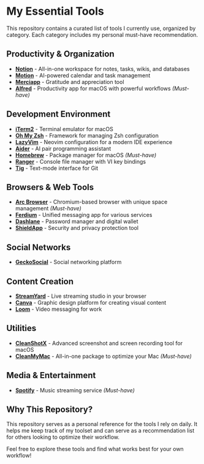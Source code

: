 # My Essential Tools

This repository contains a curated list of tools I currently use, organized by category. Each category includes my personal must-have recommendation.

## Productivity & Organization

- **[Notion](https://www.notion.so/)** - All-in-one workspace for notes, tasks, wikis, and databases
- **[Motion](https://get.usemotion.com/94irv08n8ksm)** - AI-powered calendar and task management
- **[Merciapp](https://merci.com/)** - Gratitude and appreciation tool
- **[Alfred](https://www.alfredapp.com/)** - Productivity app for macOS with powerful workflows *(Must-have)*

## Development Environment

- **[iTerm2](https://iterm2.com/)** - Terminal emulator for macOS
- **[Oh My Zsh](https://ohmyz.sh/)** - Framework for managing Zsh configuration
- **[LazyVim](https://www.lazyvim.org/)** - Neovim configuration for a modern IDE experience
- **[Aider](https://aider.chat/)** - AI pair programming assistant
- **[Homebrew](https://brew.sh/)** - Package manager for macOS *(Must-have)*
- **[Ranger](https://ranger.github.io/)** - Console file manager with VI key bindings
- **[Tig](https://jonas.github.io/tig/)** - Text-mode interface for Git

## Browsers & Web Tools

- **[Arc Browser](https://arc.net/)** - Chromium-based browser with unique space management *(Must-have)*
- **[Ferdium](https://ferdium.org/)** - Unified messaging app for various services
- **[Dashlane](https://www.dashlane.com/cs/jiyB01HKIBLn)** - Password manager and digital wallet
- **[ShieldApp](https://shield.app/)** - Security and privacy protection tool

## Social Networks

- **[GeckoSocial](https://www.geckosocial.app?via=gabrielpic)** - Social networking platform

## Content Creation

- **[StreamYard](https://streamyard.com/?fpr=gabriel44)** - Live streaming studio in your browser
- **[Canva](https://www.canva.com/)** - Graphic design platform for creating visual content
- **[Loom](https://www.loom.com/)** - Video messaging for work

## Utilities

- **[CleanShotX](https://cleanshot.com/)** - Advanced screenshot and screen recording tool for macOS
- **[CleanMyMac](https://macpaw.com/cleanmymac)** - All-in-one package to optimize your Mac *(Must-have)*

## Media & Entertainment

- **[Spotify](https://www.spotify.com/)** - Music streaming service *(Must-have)*

## Why This Repository?

This repository serves as a personal reference for the tools I rely on daily. It helps me keep track of my toolset and can serve as a recommendation list for others looking to optimize their workflow.

Feel free to explore these tools and find what works best for your own workflow!

